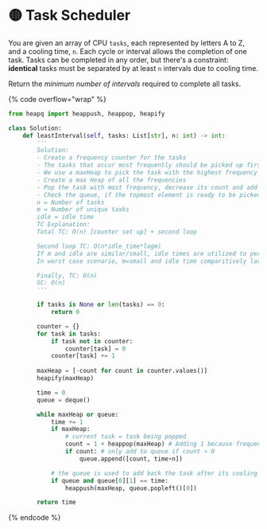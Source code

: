 # 🟡 Task Scheduler

You are given an array of CPU `tasks`, each represented by letters A to Z, and a cooling time, `n`. Each cycle or interval allows the completion of one task. Tasks can be completed in any order, but there's a constraint: **identical** tasks must be separated by at least `n` intervals due to cooling time.

​Return the _minimum number of intervals_ required to complete all tasks.

{% code overflow="wrap" %}
```python
from heapq import heappush, heappop, heapify

class Solution:
    def leastInterval(self, tasks: List[str], n: int) -> int:
        '''
        Solution: 
        - Create a frequency counter for the tasks
        - The tasks that occur most frequently should be picked up first, so that the other tasks can be fit in their cooling times for optimal results (least total time)
        - We use a maxHeap to pick the task with the highest frequency each time in O(log m) m being the number of unique tasks
        - Create a max Heap of all the frequencies
        - Pop the task with most frequency, decrease its count and add it to the queue along with the time when it can be picked up again (current time+n)
        - Check the queue, if the topmost element is ready to be picked up, add it back to the maxheap again
        n = Number of tasks
        m = Number of unique tasks 
        idle = idle time
        TC Explanation: 
        Total TC: O(n) [counter set up] + second loop

        Second loop TC: O(n*idle_time*logm)
        If m and idle are similar/small, idle times are utilized to perform other tasks, thus TC of second loop = O(n*logm). Now m is 26, so this reduces to O(n). 
        In worst case scenario, m=small and idle time comparitively large, TC becomes O(n*idle_time)

        Finally, TC: O(n)
        SC: O(n)
        '''

        if tasks is None or len(tasks) == 0:
            return 0 

        counter = {}
        for task in tasks:
            if task not in counter: 
                counter[task] = 0
            counter[task] += 1
        
        maxHeap = [-count for count in counter.values()]
        heapify(maxHeap)

        time = 0
        queue = deque()

        while maxHeap or queue:
            time += 1
            if maxHeap:
                # current task = task being popped
                count = 1 + heappop(maxHeap) # Adding 1 because frequency is negative
                if count: # only add to queue if count > 0
                    queue.append([count, time+n])

            # the queue is used to add back the task after its cooling time
            if queue and queue[0][1] == time:
                heappush(maxHeap, queue.popleft()[0])

        return time
```
{% endcode %}
